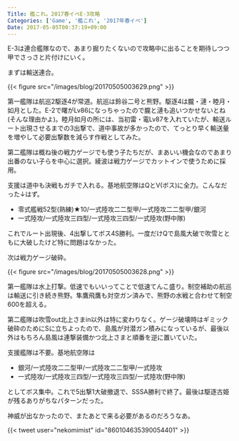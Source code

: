 ```yaml
---
Title: 艦これ。2017春イベE-3攻略
Categories: ['Game', '艦これ', '2017年春イベ']
Date: 2017-05-05T00:37:19+09:00
---
```


E-3は連合艦隊なので、あまり掘りたくないので攻略中に出ることを期待しつつ甲でさっさと片付けにいく。

まずは輸送連合。

{{< figure src="/images/blog/20170505003629.png" >}}

<!-- more -->

第一艦隊は航巡2駆逐4が常道。航巡は鈴谷二号と熊野。駆逐4は朧・漣・睦月・如月とした。E-2で曙がLv86になっちゃったので朧と漣も追いつかせないとね(そんな理由かよ)。睦月如月の所には、当初雷・電Lv87を入れていたが、輸送ルート出現させるまでの3出撃で、道中事故が多かったので、てっとり早く輸送量を増やして必要出撃数を減らす作戦としてみた。

第二艦隊は概ね後の戦力ゲージでも使う子たちだが、まあいい機会なのであまり出番のない子らを中心に選択。綾波は戦力ゲージでカットインで使うために採用。

支援は道中も決戦もガチで入れる。基地航空隊はQとV(ボス)に全力。こんなだった↓はず。

* 零式艦戦52型(熟練)★10/一式陸攻二二型甲/一式陸攻二二型甲/銀河
* 一式陸攻/一式陸攻三四型/一式陸攻三四型/一式陸攻(野中隊)

これでルート出現後、4出撃してボス4S勝利。一度だけQで島風大破で吹雪とともに大破したけど特に問題はなかった。

次は戦力ゲージ破砕。

{{< figure src="/images/blog/20170505003628.png" >}}

第一艦隊は水上打撃。低速でもいいってことで低速てんこ盛り。制空補助の航巡は輸送に引き続き熊野。隼鷹飛鷹も対空ガン済みで、熊野の水戦と合わせて制空600を超える。

第二艦隊は吹雪out北上さまin以外は特に変わりなく。ゲージ破壊時はギミック破砕のためにSに立ちよったので、島風が対潜ガン積みになっているが、最後以外はもちろん島風は連撃装備かつ北上さまと順番を逆に置いていた。

支援艦隊は不要。基地航空隊は

* 銀河/一式陸攻二二型甲/一式陸攻二二型甲/一式陸攻
* 一式陸攻/一式陸攻三四型/一式陸攻三四型/一式陸攻(野中隊)

としてボス集中。これで5出撃1大破撤退で、SSSA勝利で終了。最後は駆逐古姫が残るありがちなパターンだった。

神威が出なかったので、またあとで来る必要があるのだろうなあ。

{{< tweet user="nekomimist" id="860104635390054401" >}}
